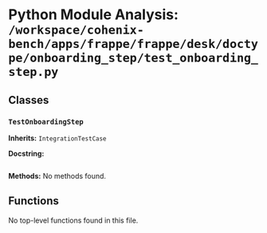 # Python Module Analysis: `/workspace/cohenix-bench/apps/frappe/frappe/desk/doctype/onboarding_step/test_onboarding_step.py`

## Classes

### `TestOnboardingStep`
**Inherits:** `IntegrationTestCase`


**Docstring:**
```

```

**Methods:**
No methods found.




## Functions

No top-level functions found in this file.
